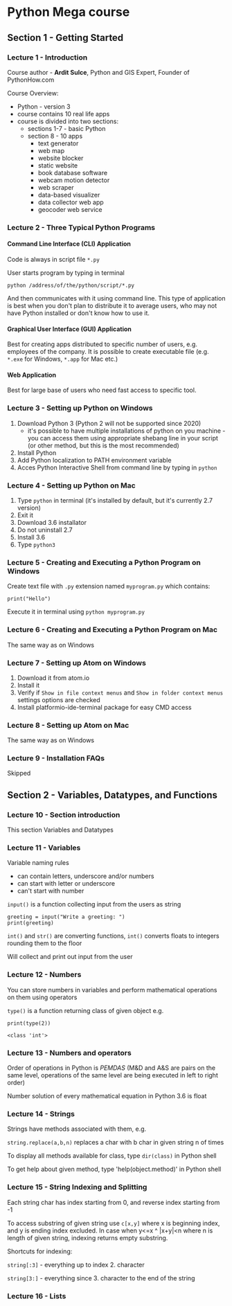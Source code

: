 # Python Mega course

## Section 1 - Getting Started

### Lecture 1 - Introduction

Course author - __Ardit Sulce__, Python and GIS Expert, Founder of PythonHow.com

Course Overview:
* Python - version 3
* course contains 10 real life apps
* course is divided into two sections:
  * sections 1-7 - basic Python
  * section 8 - 10 apps
    * text generator
    * web map
    * website blocker
    * static website
    * book database software
    * webcam motion detector
    * web scraper
    * data-based visualizer
    * data collector web app
    * geocoder web service

### Lecture 2 - Three Typical Python Programs

#### Command Line Interface (CLI) Application

Code is always in script file `*.py`

User starts program by typing in terminal
```
python /address/of/the/python/script/*.py
```
And then communicates with it using command line.
This type of application is best when you don't plan to distribute it to average users, who may not have Python installed or don't know how to use it.

#### Graphical User Interface (GUI) Application

Best for creating apps distributed to specific number of users, e.g. employees of the company.
It is possible to create executable file (e.g. `*.exe` for Windows, `*.app` for Mac etc.)

#### Web Application

Best for large base of users who need fast access to specific tool.

### Lecture 3 - Setting up Python on Windows

1. Download Python 3 (Python 2 will not be supported since 2020)
    * it's possible to have multiple installations of python on you machine - you can access them using appropriate shebang line in your script (or other method, but this is the most recommended)
1. Install Python
1. Add Python localization to PATH environment variable
1. Acces Python Interactive Shell from command line by typing in `python`

### Lecture 4 - Setting up Python on Mac

1. Type `python` in terminal (it's installed by default, but it's currently 2.7 version)
1. Exit it
1. Download 3.6 installator
1. Do not uninstall 2.7
1. Install 3.6
1. Type `python3`

### Lecture 5 - Creating and Executing a Python Program on Windows

Create text file with `.py` extension named `myprogram.py` which contains:
```
print("Hello")
```
Execute it in terminal using `python myprogram.py`

### Lecture 6 - Creating and Executing a Python Program on Mac

The same way as on Windows

### Lecture 7 - Setting up Atom on Windows

1. Download it from atom.io
1. Install it
1. Verify if `Show in file context menus` and `Show in folder context menus` settings options are checked
1. Install platformio-ide-terminal package for easy CMD access

### Lecture 8 - Setting up Atom on Mac

The same way as on Windows

### Lecture 9 - Installation FAQs

Skipped

## Section 2 - Variables, Datatypes, and Functions

### Lecture 10 - Section introduction

This section Variables and Datatypes

### Lecture 11 - Variables

Variable naming rules
* can contain letters, underscore and/or numbers
* can start with letter or underscore
* can't start with number

`input()` is a function collecting input from the users as string

```
greeting = input("Write a greeting: ")
print(greeting)
```
`int()` and `str()` are converting functions, `int()` converts floats to integers rounding them to the floor

Will collect and print out input from the user

### Lecture 12 - Numbers

You can store numbers in variables and perform mathematical operations on them using operators

`type()` is a function returning class of given object e.g.

```
print(type(2))
```
```
<class 'int'>
```
### Lecture 13 - Numbers and operators

Order of operations in Python is _PEMDAS_ (M&D and A&S are pairs on the same level, operations of the same level are being executed in left to right order)

Number solution of every mathematical equation in Python 3.6 is float

### Lecture 14 - Strings

Strings have methods associated with them, e.g.

`string.replace(a,b,n)` replaces a char with b char in given string n of times

To display all methods available for class, type `dir(class)` in Python shell

To get help about given method, type 'help(object.method)' in Python shell

### Lecture 15 - String Indexing and Splitting

Each string char has index starting from 0, and reverse index starting from -1

To access substring of given string use `c[x,y]` where x is beginning index, and y is ending index excluded. In case when y<=x ^ |x+y|<n where n is length of given string, indexing returns empty substring.

Shortcuts for indexing:

`string[:3]` - everything up to index 2. character

`string[3:]` - everything since 3. character to the end of the string

### Lecture 16 - Lists
